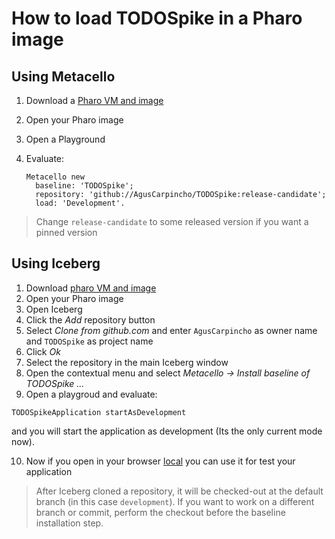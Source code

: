 # How to load TODOSpike in a Pharo image

## Using Metacello

1. Download a [Pharo VM and image](https://pharo.org/download)
2. Open your Pharo image
3. Open a Playground
4. Evaluate:

    ```smalltalk
    Metacello new
      baseline: 'TODOSpike';
      repository: 'github://AgusCarpincho/TODOSpike:release-candidate';
      load: 'Development'.
    ```

> Change `release-candidate` to some released version if you want a pinned version

## Using Iceberg

1. Download [pharo VM and image](https://pharo.org/download)
2. Open your Pharo image
3. Open Iceberg
4. Click the *Add* repository button
5. Select *Clone from github.com* and enter `AgusCarpincho` as owner name and `TODOSpike`
   as project name
6. Click *Ok*
7. Select the repository in the main Iceberg window
8. Open the contextual menu and select
  *Metacello -> Install baseline of TODOSpike ...*
9. Open a playgroud and evaluate:
 
 ```smalltalk
 TODOSpikeApplication startAsDevelopment
 ```
 
 and you will start the application as development (Its the only current mode now).
 
10. Now if you open in your browser [local](http://localhost:8080/home) you can use it for test your application

> After Iceberg cloned a repository, it will be checked-out at the default
> branch (in this case `development`). If you want to work on a different
> branch or commit, perform the checkout before the baseline installation step.
